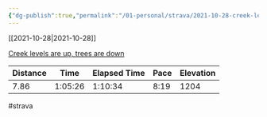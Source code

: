 ```yaml
---
{"dg-publish":true,"permalink":"/01-personal/strava/2021-10-28-creek-levels-are-up-trees-are-down/"}
---
```



[[2021-10-28\|2021-10-28]]

[Creek levels are up, trees are down](https://www.strava.com/activities/6181022550)

| Distance | Time    | Elapsed Time | Pace | Elevation |
| -------- | ------- | ------------ | ---- | --------- |
| 7.86     | 1:05:26 | 1:10:34      | 8:19 | 1204      |




#strava
